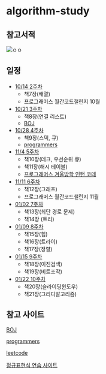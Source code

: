 # algorithm-study

## 참고서적
![ㅇㅇ](http://image.kyobobook.co.kr/images/book/xlarge/178/x9791189909178.jpg)

## 일정
* [10/14 2주차](https://github.com/DevooKim/algorithm-study/tree/main/week2)
  + 책7장(배열)
  + 프로그래머스 월간코드챌린지 10월
* [10/21 3주차](https://github.com/DevooKim/algorithm-study/tree/main/week3)
  + 책8장(연결 리스트)
  + [BOJ](https://www.acmicpc.net/workbook/view/1066)
* [10/28 4주차](https://github.com/DevooKim/algorithm-study/tree/main/week4)
  + 책9장(스택, 큐)
  + [programmers](https://programmers.co.kr/learn/courses/30/parts/12081)
* [11/4 5주차](https://github.com/DevooKim/algorithm-study/tree/main/week5)
  + 책10장(데크, 우선순위 큐)
  + 책11장(해시 테이블)
  + [프로그래머스 겨울방학 인턴 코테](https://programmers.co.kr/competitions/449/2020-winter-coding?utm_source=programmers&utm_medium=learn_competition449&utm_campaign=competition449)
* [11/11 6주차](https://github.com/DevooKim/algorithm-study/tree/main/week6)
  + 책12장(그래프)
  + 프로그래머스 월간코드챌린지 11월 
* [01/02 7주차](https://github.com/DevooKim/algorithm-study/tree/main/week7)
  + 책13장(최단 경로 문제)
  + 책14장 (트리)
* [01/09 8주차](https://github.com/DevooKim/algorithm-study/tree/main/week8)
  + 책15장(힙)
  + 책16장(트라이)
  + 책17장(정렬)
* [01/15 9주차](https://github.com/DevooKim/algorithm-study/tree/main/week9)
  + 책18장(이진검색)
  + 책19장(비트조작)
* [01/22 10주차](https://github.com/DevooKim/algorithm-study/tree/main/week10)
  + 책20장(슬라이딩윈도우)
  + 책21장(그리디알고리즘)
  
## 참고 사이트
[BOJ](https://www.acmicpc.net/)

[programmers](https://programmers.co.kr/)

[leetcode](https://leetcode.com/problemset/all/)

[정규표현식 연습 사이트](https://regexr.com/)
